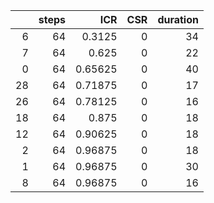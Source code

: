 |    |   steps |     ICR |   CSR |   duration |
|---:|--------:|--------:|------:|-----------:|
|  6 |      64 | 0.3125  |     0 |         34 |
|  7 |      64 | 0.625   |     0 |         22 |
|  0 |      64 | 0.65625 |     0 |         40 |
| 28 |      64 | 0.71875 |     0 |         17 |
| 26 |      64 | 0.78125 |     0 |         16 |
| 18 |      64 | 0.875   |     0 |         18 |
| 12 |      64 | 0.90625 |     0 |         18 |
|  2 |      64 | 0.96875 |     0 |         18 |
|  1 |      64 | 0.96875 |     0 |         30 |
|  8 |      64 | 0.96875 |     0 |         16 |